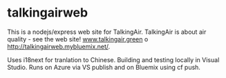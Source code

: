 # talkingairweb
This is a nodejs/express web site for TalkingAir. TalkingAir is about air quality - see the web site! www.talkingair.green o http://talkingairweb.mybluemix.net/.

Uses i18next for tranlation to Chinese. Building and testing locally in Visual Studio. Runs on Azure via VS publish and on Bluemix
using cf push.
